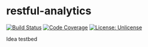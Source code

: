 # restful-analytics
[![Build Status](https://travis-ci.com/tsnee/restful-analytics.svg?branch=master)](https://travis-ci.com/tsnee/restful-analytics)
[![Code Coverage](https://codecov.io/gh/tsnee/restful-analytics/branch/master/graph/badge.svg)](https://codecov.io/gh/tsnee/restful-analytics)
[![License: Unlicense](https://img.shields.io/badge/license-Unlicense-blue.svg)](http://unlicense.org/)

Idea testbed
